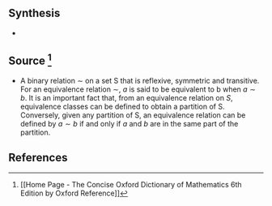 ## Synthesis
- 
## Source [^1]
- A binary relation $\sim$ on a set S that is reflexive, symmetric and transitive. For an equivalence relation $\sim$, $a$ is said to be equivalent to b when $a \sim b$. It is an important fact that, from an equivalence relation on $S$, equivalence classes can be defined to obtain a partition of S. Conversely, given any partition of S, an equivalence relation can be defined by $a \sim b$ if and only if $a$ and $b$ are in the same part of the partition.
## References

[^1]: [[Home Page - The Concise Oxford Dictionary of Mathematics 6th Edition by Oxford Reference]]